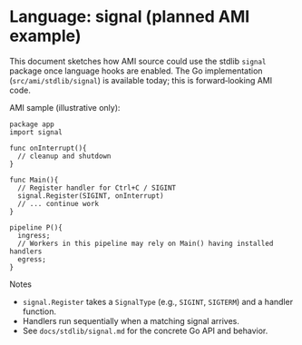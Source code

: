 # Language: signal (planned AMI example)

This document sketches how AMI source could use the stdlib `signal` package once language hooks are enabled. The Go implementation (`src/ami/stdlib/signal`) is available today; this is forward‑looking AMI code.

AMI sample (illustrative only):

```
package app
import signal

func onInterrupt(){
  // cleanup and shutdown
}

func Main(){
  // Register handler for Ctrl+C / SIGINT
  signal.Register(SIGINT, onInterrupt)
  // ... continue work
}

pipeline P(){
  ingress;
  // Workers in this pipeline may rely on Main() having installed handlers
  egress;
}
```

Notes
- `signal.Register` takes a `SignalType` (e.g., `SIGINT`, `SIGTERM`) and a handler function.
- Handlers run sequentially when a matching signal arrives.
- See `docs/stdlib/signal.md` for the concrete Go API and behavior.
